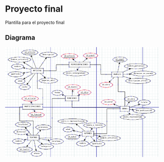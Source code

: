 # Proyecto final

Plantilla para el proyecto final

## Diagrama

![e-r diagram](./media/er-diagram2.png "diagrama entidad relacion")
